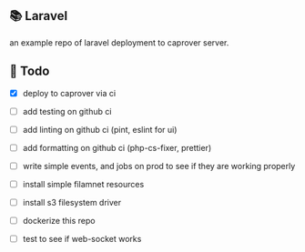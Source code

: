 ## 📚 Laravel
an example repo of laravel deployment to caprover server.

## 📝 Todo
- [x] deploy to caprover via ci
- [ ] add testing on github ci
- [ ] add linting on github ci (pint, eslint for ui)
- [ ] add formatting on github ci (php-cs-fixer, prettier)
- [ ] write simple events, and jobs on prod to see if they are working properly
- [ ] install simple filamnet resources
- [ ] install s3 filesystem driver
- [ ] dockerize this repo
- [ ] test to see if web-socket works

